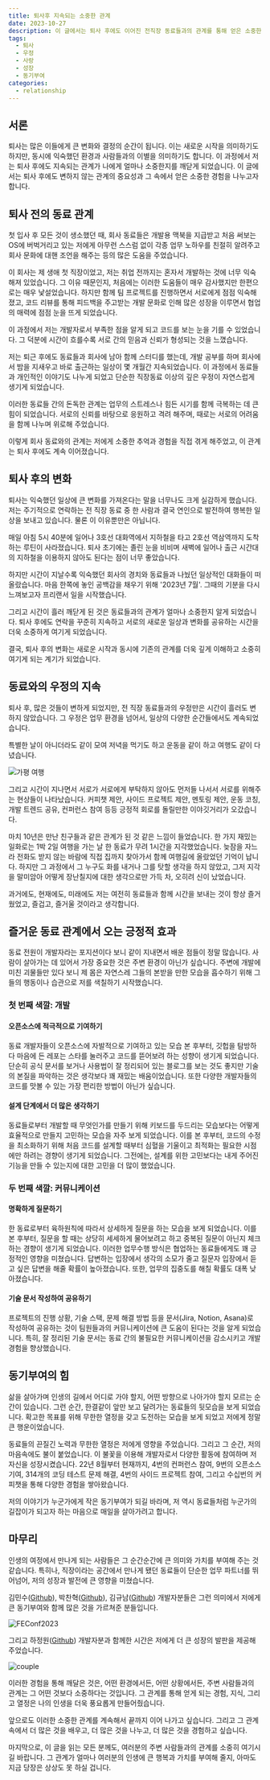 ```yaml
---
title: 퇴사후 지속되는 소중한 관계
date: 2023-10-27
description: 이 글에서는 퇴사 후에도 이어진 전직장 동료들과의 관계를 통해 얻은 소중한 경험을 공유하고자 합니다.
tags:
  - 퇴사
  - 우정
  - 사랑
  - 성장
  - 동기부여
categories:
  - relationship
---
```


## 서론

퇴사는 많은 이들에게 큰 변화와 결정의 순간이 됩니다. 이는 새로운 시작을 의미하기도 하지만, 동시에 익숙했던 환경과 사람들과의 이별을 의미하기도 합니다. 이 과정에서 저는 퇴사 후에도 지속되는 관계가 나에게 얼마나 소중한지를 깨닫게 되었습니다. 이 글에서는 퇴사 후에도 변하지 않는 관계의 중요성과 그 속에서 얻은 소중한 경험을 나누고자 합니다.

## 퇴사 전의 동료 관계

첫 입사 후 모든 것이 생소했던 때, 회사 동료들은 개발용 맥북을 지급받고 처음 써보는 OS에 버벅거리고 있는 저에게 아무런 스스럼 없이 각종 업무 노하우를 친절히 알려주고 회사 문화에 대핸 조언을 해주는 등의 많은 도움을 주었습니다.

이 회사는 제 생애 첫 직장이었고, 저는 취업 전까지는 혼자서 개발하는 것에 너무 익숙해져 있었습니다. 그 이유 때문인지, 처음에는 이러한 도움들이 매우 감사했지만 한편으로는 매우 낯설었습니다. 하지만 함께 팀 프로젝트를 진행하면서 서로에게 점점 익숙해졌고, 코드 리뷰를 통해 피드백을 주고받는 개발 문화로 인해 많은 성장을 이루면서 협업의 매력에 점점 눈을 뜨게 되었습니다.

이 과정에서 저는 개발자로서 부족한 점을 알게 되고 코드를 보는 눈을 기를 수 있었습니다. 그 덕분에 시간이 흐를수록 서로 간의 믿음과 신뢰가 형성되는 것을 느꼈습니다.

저는 퇴근 후에도 동료들과 회사에 남아 함께 스터디를 했는데, 개발 공부를 하며 회사에서 밤을 지새우고 바로 출근하는 일상이 몇 개월간 지속되었습니다. 이 과정에서 동료들과 개인적인 이야기도 나누게 되었고 단순한 직장동료 이상의 깊은 우정이 자연스럽게 생기게 되었습니다.

이러한 동료들 간의 돈독한 관계는 업무의 스트레스나 힘든 시기를 함께 극복하는 데 큰 힘이 되었습니다. 서로의 신뢰를 바탕으로 응원하고 격려 해주며, 때로는 서로의 어려움을 함께 나누며 위로해 주었습니다.

이렇게 회사 동료와의 관계는 저에게 소중한 추억과 경험을 직접 겪게 해주었고, 이 관계는 퇴사 후에도 계속 이어졌습니다.

## 퇴사 후의 변화

퇴사는 익숙했던 일상에 큰 변화를 가져온다는 말을 너무나도 크게 실감하게 했습니다. 저는 주기적으로 연락하는 전 직장 동료 중 한 사람과 결국 연인으로 발전하여 행복한 일상을 보내고 있습니다. 물론 이 이유뿐만은 아닙니다.

매일 아침 5시 40분에 일어나 3호선 대화역에서 지하철을 타고 2호선 역삼역까지 도착하는 루틴이 사라졌습니다. 퇴사 초기에는 졸린 눈을 비비며 새벽에 일어나 출근 시간대의 지하철을 이용하지 않아도 된다는 점이 너무 좋았습니다.

하지만 시간이 지날수록 익숙했던 회사의 경치와 동료들과 나눴던 일상적인 대화들이 떠올랐습니다. 마음 한쪽에 놓인 공백감을 채우기 위해 '2023년 7월'. 그때의 기분을 다시 느껴보고자 프리랜서 일을 시작했습니다.

그리고 시간이 흘러 깨닫게 된 것은 동료들과의 관계가 얼마나 소중한지 알게 되었습니다. 퇴사 후에도 연락을 꾸준히 지속하고 서로의 새로운 일상과 변화를 공유하는 시간을 더욱 소중하게 여기게 되었습니다.

결국, 퇴사 후의 변화는 새로운 시작과 동시에 기존의 관계를 더욱 깊게 이해하고 소중히 여기게 되는 계기가 되었습니다.

## 동료와의 우정의 지속

퇴사 후, 많은 것들이 변하게 되었지만, 전 직장 동료들과의 우정만은 시간이 흘러도 변하지 않았습니다. 그 우정은 업무 환경을 넘어서, 일상의 다양한 순간들에서도 계속되었습니다.

특별한 날이 아니더라도 같이 모여 저녁을 먹기도 하고 운동을 같이 하고 여행도 같이 다녔습니다.

![가평 여행](friendship.png)

그리고 시간이 지나면서 서로가 서로에게 부탁하지 않아도 먼저들 나서서 서로를 위해주는 현상들이 나타났습니다. 커피챗 제안, 사이드 프로젝트 제안, 멘토링 제안, 운동 코칭, 개발 트렌드 공유, 컨퍼런스 참여 등등 긍정적 회로를 돌릴만한 이야깃거리가 오갔습니다.

마치 10년은 만난 친구들과 같은 관계가 된 것 같은 느낌이 들었습니다. 한 가지 재밌는 일화로는 1박 2일 여행을 가는 날 한 동료가 무려 1시간을 지각했었습니다. 늦잠을 자느라 전화도 받지 않는 바람에 직접 집까지 찾아가서 함께 여행길에 올랐었던 기억이 납니다. 하지만 그 과정에서 그 누구도 화를 내거나 그를 탓할 생각을 하지 않았고, 그저 지각을 말미암아 어떻게 장난칠지에 대한 생각으로만 가득 차, 오히려 신이 났었습니다.

과거에도, 현재에도, 미래에도 저는 여전히 동료들과 함께 시간을 보내는 것이 항상 즐거웠었고, 즐겁고, 즐거울 것이라고 생각합니다.

## 즐거운 동료 관계에서 오는 긍정적 효과

동료 전원이 개발자라는 포지션이다 보니 같이 지내면서 배운 점들이 정말 많습니다. 사람이 살아가는 데 있어서 가장 중요한 것은 주변 환경이 아닌가 싶습니다. 주변에 개발에 미친 괴물들만 있다 보니 제 몸은 자연스레 그들의 본받을 만한 모습을 흡수하기 위해 그들의 행동이나 습관으로 저를 색칠하기 시작했습니다.

### 첫 번째 색깔: 개발

#### 오픈소스에 적극적으로 기여하기

동료 개발자들이 오픈소스에 자발적으로 기여하고 있는 모습 본 후부터, 깃헙을 탐방하다 마음에 든 레포는 스타를 눌러주고 코드를 뜯어보려 하는 성향이 생기게 되었습니다. 단순히 공식 문서를 보거나 사용법이 잘 정리되어 있는 블로그를 보는 것도 좋지만 기술의 본질을 파악하는 것은 생각보다 꽤 재밌는 배움이었습니다. 또한 다양한 개발자들의 코드를 맛볼 수 있는 가장 편리한 방법이 아닌가 싶습니다.

#### 설계 단계에서 더 많은 생각하기

동료들로부터 개발할 때 무엇인가를 만들기 위해 키보드를 두드리는 모습보다는 어떻게 효율적으로 만들지 고민하는 모습을 자주 보게 되었습니다. 이를 본 후부터, 코드의 수정을 최소화하기 위해 처음 코드를 설계할 때부터 심혈을 기울이고 최적화는 필요한 시점에만 하려는 경향이 생기게 되었습니다. 그전에는, 설계를 위한 고민보다는 내게 주어진 기능을 만들 수 있는지에 대한 고민을 더 많이 했었습니다.

### 두 번째 색깔: 커뮤니케이션

#### 명확하게 질문하기

한 동료로부터 육하원칙에 따라서 상세하게 질문을 하는 모습을 보게 되었습니다. 이를 본 후부터, 질문을 할 때는 상당히 세세하게 물어보려고 하고 중복된 질문이 아닌지 체크하는 경향이 생기게 되었습니다. 이러한 업무수행 방식은 협업하는 동료들에게도 꽤 긍정적인 영향을 미쳤습니다. 답변하는 입장에서 생각의 소모가 줄고 질문자 입장에서 듣고 싶은 답변을 해줄 확률이 높아졌습니다. 또한, 업무의 집중도를 해칠 확률도 대폭 낮아졌습니다.

#### 기술 문서 작성하여 공유하기

프로젝트의 진행 상황, 기술 스택, 문제 해결 방법 등을 문서(Jira, Notion, Asana)로 작성하여 공유하는 것이 팀원들과의 커뮤니케이션에 큰 도움이 된다는 것을 알게 되었습니다. 특히, 잘 정리된 기술 문서는 동료 간의 불필요한 커뮤니케이션을 감소시키고 개발 경험을 향상했습니다.

## 동기부여의 힘

삶을 살아가며 인생의 길에서 어디로 가야 할지, 어떤 방향으로 나아가야 할지 모르는 순간이 있습니다. 그런 순간, 한결같이 앞만 보고 달려가는 동료들의 뒷모습을 보게 되었습니다. 확고한 목표를 위해 무한한 열정을 갖고 도전하는 모습을 보게 되었고 저에게 정말 큰 행운이었습니다.

동료들의 끈질긴 노력과 무한한 열정은 저에게 영향을 주었습니다. 그리고 그 순간, 저의 마음속에도 불이 붙었습니다. 이 불꽃을 이용해 개발자로서 다양한 활동에 참여하며 저 자신을 성장시켰습니다. 22년 8월부터 현재까지, 4번의 컨퍼런스 참여, 9번의 오픈소스 기여, 314개의 코딩 테스트 문제 해결, 4번의 사이드 프로젝트 참여, 그리고 수십번의 커피챗을 통해 다양한 경험을 쌓아왔습니다.

저의 이야기가 누군가에게 작은 동기부여가 되길 바라며, 저 역시 동료들처럼 누군가의 길잡이가 되고자 하는 마음으로 매일을 살아가려고 합니다.

## 마무리

인생의 여정에서 만나게 되는 사람들은 그 순간순간에 큰 의미와 가치를 부여해 주는 것 같습니다. 특히나, 직장이라는 공간에서 만나게 됐던 동료들이 단순한 업무 파트너를 뛰어넘어, 저의 성장과 발전에 큰 영향을 미쳤습니다.

김민수([Github](https://github.com/minsoo-web)), 박찬혁([Github](https://github.com/okinawaa)), 김규남([Github](https://github.com/k-gn)) 개발자분들은 그런 의미에서 저에게 큰 동기부여와 함께 많은 것을 가르쳐준 분들입니다.

![FEConf2023](feconf2023.png)

그리고 하정원([Github](https://github.com/JayeHa)) 개발자분과 함께한 시간은 저에게 더 큰 성장의 발판을 제공해 주었습니다.

![couple](couple.png)

이러한 경험을 통해 깨달은 것은, 어떤 환경에서든, 어떤 상황에서든, 주변 사람들과의 관계는 그 어떤 것보다 소중하다는 것입니다. 그 관계를 통해 얻게 되는 경험, 지식, 그리고 열정은 나의 인생을 더욱 풍요롭게 만들어줬습니다.

앞으로도 이러한 소중한 관계를 계속해서 끝까지 이어 나가고 싶습니다. 그리고 그 관계 속에서 더 많은 것을 배우고, 더 많은 것을 나누고, 더 많은 것을 경험하고 싶습니다.

마지막으로, 이 글을 읽는 모든 분께도, 여러분의 주변 사람들과의 관계를 소중히 여기시길 바랍니다. 그 관계가 얼마나 여러분의 인생에 큰 행복과 가치를 부여해 줄지, 아마도 지금 당장은 상상도 못 하실 겁니다.
